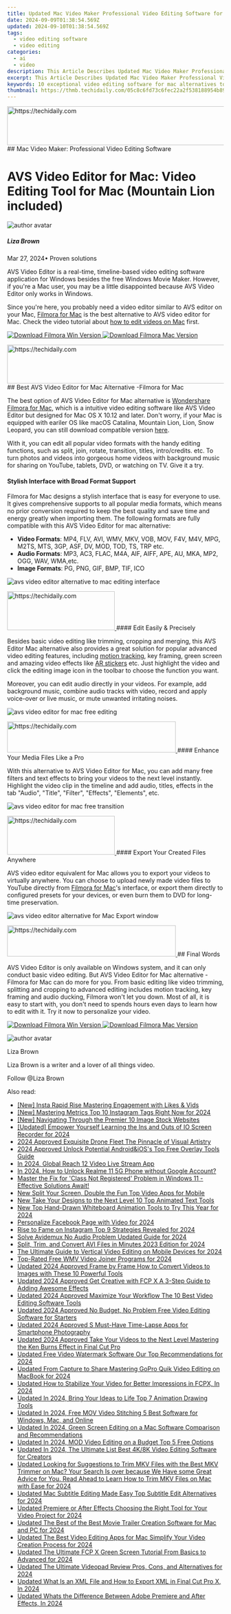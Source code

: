 ```yaml
---
title: Updated Mac Video Maker Professional Video Editing Software for 2024
date: 2024-09-09T01:38:54.569Z
updated: 2024-09-10T01:38:54.569Z
tags: 
  - video editing software
  - video editing
categories: 
  - ai
  - video
description: This Article Describes Updated Mac Video Maker Professional Video Editing Software for 2024
excerpt: This Article Describes Updated Mac Video Maker Professional Video Editing Software for 2024
keywords: 10 exceptional video editing software for mac alternatives to vegas pro,easiest video metadata editing software for mac users 2023 update,mac video maker professional video editing software,ai animation mac video maker professional video editing software,top picks video editing software for professionals,best professional video editing software,s top rated video editing software for music and video production
thumbnail: https://thmb.techidaily.com/05c8c6fd73c6fec22a2f538188954b893a706bcf3ee5edf935baeb75dd083d47.jpg
---
```


<!-- affiliate ads begin -->
<a href="https://ephamedtechinc.pxf.io/c/5597632/2137222/26400" target="_top" id="2137222">
  <img src="//a.impactradius-go.com/display-ad/26400-2137222" border="0" alt="https://techidaily.com" width="728" height="90"/>
</a>
<img height="0" width="0" src="https://ephamedtechinc.pxf.io/i/5597632/2137222/26400" style="position:absolute;visibility:hidden;" border="0" />
<!-- affiliate ads end -->
## Mac Video Maker: Professional Video Editing Software

# AVS Video Editor for Mac: Video Editing Tool for Mac (Mountain Lion included)

![author avatar](https://lh5.googleusercontent.com/-AIMmjowaFs4/AAAAAAAAAAI/AAAAAAAAABc/Y5UmwDaI7HU/s250-c-k/photo.jpg)

##### Liza Brown

 Mar 27, 2024• Proven solutions

AVS Video Editor is a real-time, timeline-based video editing software application for Windows besides the free Windows Movie Maker. However, if you're a Mac user, you may be a little disappointed because AVS Video Editor only works in Windows.

Since you're here, you probably need a video editor similar to AVS editor on your Mac, [Filmora for Mac](https://tools.techidaily.com/wondershare/filmora/download/) is the best alternative to AVS video editor for Mac. Check the video tutorial about [how to edit videos on Mac](https://tools.techidaily.com/wondershare/filmora/download/) first.

[![Download Filmora Win Version](https://images.wondershare.com/filmora/guide/download-btn-win.jpg) ](https://tools.techidaily.com/wondershare/filmora/download/) [![Download Filmora Mac Version](https://images.wondershare.com/filmora/guide/download-btn-mac.jpg) ](https://download.wondershare.com/filmora9-mac%5Ffull718.dmg)

<!-- affiliate ads begin -->
<a href="https://unicoeye.pxf.io/c/5597632/2134244/18498" target="_top" id="2134244">
  <img src="//a.impactradius-go.com/display-ad/18498-2134244" border="0" alt="https://techidaily.com" width="728" height="90"/>
</a>
<img height="0" width="0" src="https://unicoeye.pxf.io/i/5597632/2134244/18498" style="position:absolute;visibility:hidden;" border="0" />
<!-- affiliate ads end -->
## Best AVS Video Editor for Mac Alternative -Filmora for Mac

The best option of AVS Video Editor for Mac alternative is [Wondershare Filmora for Mac](https://tools.techidaily.com/wondershare/filmora/download/), which is a intuitive video editing software like AVS Video Editor but designed for Mac OS X 10.12 and later. Don't worry, if your Mac is equipped with eariler OS like macOS Catalina, Mountain Lion, Lion, Snow Leopard, you can still download compatible version [here](https://tools.techidaily.com/wondershare/filmora/download/).

With it, you can edit all popular video formats with the handy editing functions, such as split, join, rotate, transition, titles, intro/credits. etc. To turn photos and videos into gorgeous home videos with background music for sharing on YouTube, tablets, DVD, or watching on TV. Give it a try.

#### Stylish Interface with Broad Format Support

Filmora for Mac designs a stylish interface that is easy for everyone to use. It gives comprehensive supports to all popular media formats, which means no prior conversion required to keep the best quality and save time and energy greatly when importing them. The following formats are fully compatible with this AVS Video Editor for mac alternative:

* **Video Formats**: MP4, FLV, AVI, WMV, MKV, VOB, MOV, F4V, M4V, MPG, M2TS, MTS, 3GP, ASF, DV, MOD, TOD, TS, TRP etc.
* **Audio Formats**: MP3, AC3, FLAC, M4A, AIF, AIFF, APE, AU, MKA, MP2, OGG, WAV, WMA,etc.
* **Image Formats**: PG, PNG, GIF, BMP, TIF, ICO

![avs video editor alternative to mac editing interface](https://images.wondershare.com/filmora/article-images/import-video-to-filmora9-mac.jpg)

<!-- affiliate ads begin -->
<a href="https://bluettius.sjv.io/c/5597632/2139120/17108" target="_top" id="2139120">
  <img src="//a.impactradius-go.com/display-ad/17108-2139120" border="0" alt="https://techidaily.com" width="250" height="90"/>
</a>
<img height="0" width="0" src="https://bluettius.sjv.io/i/5597632/2139120/17108" style="position:absolute;visibility:hidden;" border="0" />
<!-- affiliate ads end -->
#### Edit Easily & Precisely

Besides basic video editing like trimming, cropping and merging, this AVS Editor Mac alternative also provides a great solution for popular advanced video editing features, including [motion tracking](https://tools.techidaily.com/wondershare/filmora/download/), key framing, green screen and amazing video effects like [AR stickers](https://tools.techidaily.com/wondershare/filmora/download/) etc. Just highlight the video and click the editing image icon in the toolbar to choose the function you want.

Moreover, you can edit audio directly in your videos. For example, add background music, combine audio tracks with video, record and apply voice-over or live music, or mute unwanted irritating noises.

![avs video editor for mac free editing](https://images.wondershare.com/filmora/article-images/filmora9-mac-rotate.jpg)

<!-- affiliate ads begin -->
<a href="https://aligracehair.sjv.io/c/5597632/2135373/19272" target="_top" id="2135373">
  <img src="//a.impactradius-go.com/display-ad/19272-2135373" border="0" alt="https://techidaily.com" width="392" height="72"/>
</a>
<img height="0" width="0" src="https://aligracehair.sjv.io/i/5597632/2135373/19272" style="position:absolute;visibility:hidden;" border="0" />
<!-- affiliate ads end -->
#### Enhance Your Media Files Like a Pro

With this alternative to AVS Video Editor for Mac, you can add many free filters and text effects to bring your videos to the next level instantly. Highlight the video clip in the timeline and add audio, titles, effects in the tab "Audio", "Title", "Filter", "Effects", "Elements", etc.

![avs video editor for mac free transition](https://images.wondershare.com/filmora/article-images/filmora9-mac-add-transition-to-video.jpg)

<!-- affiliate ads begin -->
<a href="https://aligracehair.sjv.io/c/5597632/2135368/19272" target="_top" id="2135368">
  <img src="//a.impactradius-go.com/display-ad/19272-2135368" border="0" alt="https://techidaily.com" width="250" height="90"/>
</a>
<img height="0" width="0" src="https://aligracehair.sjv.io/i/5597632/2135368/19272" style="position:absolute;visibility:hidden;" border="0" />
<!-- affiliate ads end -->
#### Export Your Created Files Anywhere

AVS video editor equivalent for Mac allows you to export your videos to virtually anywhere. You can choose to upload newly made video files to YouTube directly from [Filmora for Mac](https://tools.techidaily.com/wondershare/filmora/download/)'s interface, or export them directly to configured presets for your devices, or even burn them to DVD for long-time preservation.

![avs video editor alternative for Mac Export window](https://images.wondershare.com/filmora/article-images/filmora9-mac-export-options.jpg)

<!-- affiliate ads begin -->
<a href="https://aligracehair.sjv.io/c/5597632/2135359/19272" target="_top" id="2135359">
  <img src="//a.impactradius-go.com/display-ad/19272-2135359" border="0" alt="https://techidaily.com" width="392" height="72"/>
</a>
<img height="0" width="0" src="https://aligracehair.sjv.io/i/5597632/2135359/19272" style="position:absolute;visibility:hidden;" border="0" />
<!-- affiliate ads end -->
## Final Words

AVS Video Editor is only available on Windows system, and it can only conduct basic video editing. But AVS Video Editor for Mac alternative - Filmora for Mac can do more for you. From basic editing like video trimming, splitting and cropping to advanced editing includes motion tracking, key framing and audio ducking, Filmora won't let you down. Most of all, it is easy to start with, you don't need to spends hours even days to learn how to edit with it. Try it now to personalize your video.

[![Download Filmora Win Version](https://images.wondershare.com/filmora/guide/download-btn-win.jpg) ](https://tools.techidaily.com/wondershare/filmora/download/) [![Download Filmora Mac Version](https://images.wondershare.com/filmora/guide/download-btn-mac.jpg) ](https://download.wondershare.com/filmora9-mac%5Ffull718.dmg)

![author avatar](https://lh5.googleusercontent.com/-AIMmjowaFs4/AAAAAAAAAAI/AAAAAAAAABc/Y5UmwDaI7HU/s250-c-k/photo.jpg)

Liza Brown

Liza Brown is a writer and a lover of all things video.

Follow @Liza Brown

<span class="atpl-alsoreadstyle">Also read:</span>
<div><ul>
<li><a href="https://instagram-clips.techidaily.com/new-insta-rapid-rise-mastering-engagement-with-likes-and-vids/"><u>[New] Insta Rapid Rise  Mastering Engagement with Likes & Vids</u></a></li>
<li><a href="https://instagram-clips.techidaily.com/new-mastering-metrics-top-10-instagram-tags-right-now-for-2024/"><u>[New] Mastering Metrics  Top 10 Instagram Tags Right Now for 2024</u></a></li>
<li><a href="https://extra-skills.techidaily.com/new-navigating-through-the-premier-10-image-stock-websites/"><u>[New] Navigating Through the Premier 10 Image Stock Websites</u></a></li>
<li><a href="https://video-capture.techidaily.com/updated-empower-yourself-learning-the-ins-and-outs-of-io-screen-recorder-for-2024/"><u>[Updated] Empower Yourself  Learning the Ins and Outs of IO Screen Recorder for 2024</u></a></li>
<li><a href="https://vp-tips.techidaily.com/2024-approved-exquisite-drone-fleet-the-pinnacle-of-visual-artistry/"><u>2024 Approved  Exquisite Drone Fleet  The Pinnacle of Visual Artistry</u></a></li>
<li><a href="https://some-approaches.techidaily.com/2024-approved-unlock-potential-androidandioss-top-free-overlay-tools-guide/"><u>2024 Approved  Unlock Potential  Android&iOS's Top Free Overlay Tools Guide</u></a></li>
<li><a href="https://some-knowledge.techidaily.com/in-2024-global-reach-12-video-live-stream-app/"><u>In 2024, Global Reach  12 Video Live Stream App</u></a></li>
<li><a href="https://easy-unlock-android.techidaily.com/in-2024-how-to-unlock-realme-11-5g-phone-without-google-account-by-drfone-android/"><u>In 2024, How to Unlock Realme 11 5G Phone without Google Account?</u></a></li>
<li><a href="https://win-howtos.techidaily.com/1723210649663-master-the-fix-for-class-not-registered-problem-in-windows-11-effective-solutions-await/"><u>Master the Fix for 'Class Not Registered' Problem in Windows 11 - Effective Solutions Await!</u></a></li>
<li><a href="https://video-content-creator.techidaily.com/new-split-your-screen-double-the-fun-top-video-apps-for-mobile/"><u>New Split Your Screen, Double the Fun Top Video Apps for Mobile</u></a></li>
<li><a href="https://video-content-creator.techidaily.com/new-take-your-designs-to-the-next-level-10-top-animated-text-tools/"><u>New Take Your Designs to the Next Level 10 Top Animated Text Tools</u></a></li>
<li><a href="https://video-content-creator.techidaily.com/new-top-hand-drawn-whiteboard-animation-tools-to-try-this-year-for-2024/"><u>New Top Hand-Drawn Whiteboard Animation Tools to Try This Year for 2024</u></a></li>
<li><a href="https://facebook-clips.techidaily.com/personalize-facebook-page-with-video-for-2024/"><u>Personalize Facebook Page with Video for 2024</u></a></li>
<li><a href="https://extra-guidance.techidaily.com/rise-to-fame-on-instagram-top-9-strategies-revealed-for-2024/"><u>Rise to Fame on Instagram  Top 9 Strategies Revealed for 2024</u></a></li>
<li><a href="https://video-content-creator.techidaily.com/solve-avidemux-no-audio-problem-updated-guide-for-2024/"><u>Solve Avidemux No Audio Problem Updated Guide for 2024</u></a></li>
<li><a href="https://video-content-creator.techidaily.com/split-trim-and-convert-avi-files-in-minutes-2023-edition-for-2024/"><u>Split, Trim, and Convert AVI Files in Minutes 2023 Edition for 2024</u></a></li>
<li><a href="https://video-content-creator.techidaily.com/the-ultimate-guide-to-vertical-video-editing-on-mobile-devices-for-2024/"><u>The Ultimate Guide to Vertical Video Editing on Mobile Devices for 2024</u></a></li>
<li><a href="https://video-content-creator.techidaily.com/top-rated-free-wmv-video-joiner-programs-for-2024/"><u>Top-Rated Free WMV Video Joiner Programs for 2024</u></a></li>
<li><a href="https://video-content-creator.techidaily.com/updated-2024-approved-frame-by-frame-how-to-convert-videos-to-images-with-these-10-powerful-tools/"><u>Updated 2024 Approved Frame by Frame How to Convert Videos to Images with These 10 Powerful Tools</u></a></li>
<li><a href="https://video-content-creator.techidaily.com/updated-2024-approved-get-creative-with-fcp-x-a-3-step-guide-to-adding-awesome-effects/"><u>Updated 2024 Approved Get Creative with FCP X A 3-Step Guide to Adding Awesome Effects</u></a></li>
<li><a href="https://video-content-creator.techidaily.com/updated-2024-approved-maximize-your-workflow-the-10-best-video-editing-software-tools/"><u>Updated 2024 Approved Maximize Your Workflow The 10 Best Video Editing Software Tools</u></a></li>
<li><a href="https://video-content-creator.techidaily.com/updated-2024-approved-no-budget-no-problem-free-video-editing-software-for-starters/"><u>Updated 2024 Approved No Budget, No Problem Free Video Editing Software for Starters</u></a></li>
<li><a href="https://video-content-creator.techidaily.com/updated-2024-approved-s-must-have-time-lapse-apps-for-smartphone-photography/"><u>Updated 2024 Approved S Must-Have Time-Lapse Apps for Smartphone Photography</u></a></li>
<li><a href="https://video-content-creator.techidaily.com/updated-2024-approved-take-your-videos-to-the-next-level-mastering-the-ken-burns-effect-in-final-cut-pro/"><u>Updated 2024 Approved Take Your Videos to the Next Level Mastering the Ken Burns Effect in Final Cut Pro</u></a></li>
<li><a href="https://video-content-creator.techidaily.com/updated-free-video-watermark-software-our-top-recommendations-for-2024/"><u>Updated Free Video Watermark Software Our Top Recommendations for 2024</u></a></li>
<li><a href="https://video-content-creator.techidaily.com/updated-from-capture-to-share-mastering-gopro-quik-video-editing-on-macbook-for-2024/"><u>Updated From Capture to Share Mastering GoPro Quik Video Editing on MacBook for 2024</u></a></li>
<li><a href="https://video-content-creator.techidaily.com/updated-how-to-stabilize-your-video-for-better-impressions-in-fcpx-in-2024/"><u>Updated How to Stabilize Your Video for Better Impressions in FCPX, In 2024</u></a></li>
<li><a href="https://video-content-creator.techidaily.com/updated-in-2024-bring-your-ideas-to-life-top-7-animation-drawing-tools/"><u>Updated In 2024, Bring Your Ideas to Life Top 7 Animation Drawing Tools</u></a></li>
<li><a href="https://video-content-creator.techidaily.com/updated-in-2024-free-mov-video-stitching-5-best-software-for-windows-mac-and-online/"><u>Updated In 2024, Free MOV Video Stitching 5 Best Software for Windows, Mac, and Online</u></a></li>
<li><a href="https://video-content-creator.techidaily.com/updated-in-2024-green-screen-editing-on-a-mac-software-comparison-and-recommendations/"><u>Updated In 2024, Green Screen Editing on a Mac Software Comparison and Recommendations</u></a></li>
<li><a href="https://video-content-creator.techidaily.com/updated-in-2024-mod-video-editing-on-a-budget-top-5-free-options/"><u>Updated In 2024, MOD Video Editing on a Budget Top 5 Free Options</u></a></li>
<li><a href="https://video-content-creator.techidaily.com/updated-in-2024-the-ultimate-list-best-4k8k-video-editing-software-for-creators/"><u>Updated In 2024, The Ultimate List Best 4K/8K Video Editing Software for Creators</u></a></li>
<li><a href="https://video-content-creator.techidaily.com/updated-looking-for-suggestions-to-trim-mkv-files-with-the-best-mkv-trimmer-on-mac-your-search-is-over-because-we-have-some-great-advice-for-you-read-ahead-/"><u>Updated Looking for Suggestions to Trim MKV Files with the Best MKV Trimmer on Mac? Your Search Is over because We Have some Great Advice for You. Read Ahead to Learn How to Trim MKV Files on Mac with Ease for 2024</u></a></li>
<li><a href="https://video-content-creator.techidaily.com/updated-mac-subtitle-editing-made-easy-top-subtitle-edit-alternatives-for-2024/"><u>Updated Mac Subtitle Editing Made Easy Top Subtitle Edit Alternatives for 2024</u></a></li>
<li><a href="https://video-content-creator.techidaily.com/updated-premiere-or-after-effects-choosing-the-right-tool-for-your-video-project-for-2024/"><u>Updated Premiere or After Effects Choosing the Right Tool for Your Video Project for 2024</u></a></li>
<li><a href="https://video-content-creator.techidaily.com/updated-the-best-of-the-best-movie-trailer-creation-software-for-mac-and-pc-for-2024/"><u>Updated The Best of the Best Movie Trailer Creation Software for Mac and PC for 2024</u></a></li>
<li><a href="https://video-content-creator.techidaily.com/updated-the-best-video-editing-apps-for-mac-simplify-your-video-creation-process-for-2024/"><u>Updated The Best Video Editing Apps for Mac Simplify Your Video Creation Process for 2024</u></a></li>
<li><a href="https://video-content-creator.techidaily.com/updated-the-ultimate-fcp-x-green-screen-tutorial-from-basics-to-advanced-for-2024/"><u>Updated The Ultimate FCP X Green Screen Tutorial From Basics to Advanced for 2024</u></a></li>
<li><a href="https://video-content-creator.techidaily.com/updated-the-ultimate-videopad-review-pros-cons-and-alternatives-for-2024/"><u>Updated The Ultimate Videopad Review Pros, Cons, and Alternatives for 2024</u></a></li>
<li><a href="https://video-content-creator.techidaily.com/updated-what-is-an-xml-file-and-how-to-export-xml-in-final-cut-pro-x-in-2024/"><u>Updated What Is an XML File and How to Export XML in Final Cut Pro X, In 2024</u></a></li>
<li><a href="https://video-content-creator.techidaily.com/updated-whats-the-difference-between-adobe-premiere-and-after-effects-in-2024/"><u>Updated Whats the Difference Between Adobe Premiere and After Effects, In 2024</u></a></li>
</ul></div>

<ins class="adsbygoogle"
      style="display:block"
      data-ad-client="ca-pub-7571918770474297"
      data-ad-slot="8358498916"
      data-ad-format="auto"
      data-full-width-responsive="true"></ins>